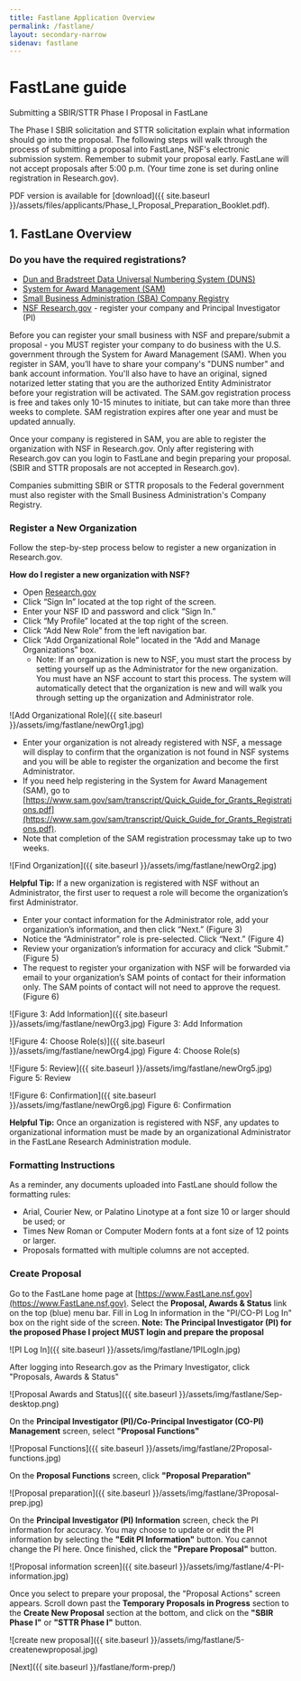 ```yaml
---
title: Fastlane Application Overview
permalink: /fastlane/
layout: secondary-narrow
sidenav: fastlane
---
```

# FastLane guide

Submitting a SBIR/STTR Phase I Proposal in FastLane

The Phase I SBIR solicitation and STTR solicitation explain what information should go into the proposal. The following steps will walk through the process of submitting a proposal into FastLane, NSF's electronic submission system. Remember to submit your proposal early. FastLane will not accept proposals after 5:00 p.m. (Your time zone is set during online registration in Research.gov).

PDF version is available for [download]({{ site.baseurl }}/assets/files/applicants/Phase_I_Proposal_Preparation_Booklet.pdf).

## 1. FastLane Overview

### Do you have the required registrations?

* [Dun and Bradstreet Data Universal Numbering System (DUNS)](https://www.nsf.gov/cgi-bin/good-bye?https://iupdate.dnb.com/iUpdate/viewiUpdateHome.htm)
* [System for Award Management (SAM)](https://www.sam.gov/portal/public/SAM)
* [Small Business Administration (SBA) Company Registry](https://www.sbir.gov/registration)
* [NSF Research.gov](https://www.research.gov/research-portal/appmanager/base/desktop?_nfpb=true&_pageLabel=research_home_page) - register your company and Principal Investigator (PI)

Before you can register your small business with NSF and prepare/submit a proposal - you MUST register your company to do business with the U.S. government through the System for Award Management (SAM).  When you register in SAM, you’ll have to share your company's "DUNS number" and bank account information. You'll also have to have an original, signed notarized letter stating that you are the authorized Entity Administrator before your registration will be activated. The SAM.gov registration process is free and takes only 10-15 minutes to initiate, but can take more than three weeks to complete. SAM registration expires after one year and must be updated annually.  

Once your company is registered in SAM, you are able to register the organization with NSF in Research.gov.  Only after registering with Research.gov can you login to FastLane and begin preparing your proposal. (SBIR and STTR proposals are not accepted in Research.gov).

Companies submitting SBIR or STTR proposals to the Federal government must also register with the Small Business Administration's Company Registry. 

### Register a New Organization

Follow the step-by-step process below to register a new organization in Research.gov.

**How do I register a new organization with NSF?**
* Open [Research.gov](https://www.research.gov/research-portal/appmanager/base/desktop?_nfpb=true&_pageLabel=research_home_page)
* Click “Sign In” located at the top right of the screen.
* Enter your NSF ID and password and click “Sign In.”
* Click “My Profile” located at the top right of the screen.
* Click “Add New Role” from the left navigation bar.
* Click “Add Organizational Role” located in the “Add and Manage Organizations” box. 
    * Note: If an organization is new to NSF, you must start the process by setting yourself up as the Administrator for the new organization. You must have an NSF account to start this process. The system will automatically detect that the organization is new and will walk you through setting up the organization and Administrator role.
    
![Add Organizational Role]({{ site.baseurl }}/assets/img/fastlane/newOrg1.jpg)

* Enter your organization is not already registered with NSF, a message will display to confirm that the organization is not found in NSF systems
and you will be able to register the organization and become the first Administrator.
* If you need help registering in the System for Award Management (SAM), go to [https://www.sam.gov/sam/transcript/Quick_Guide_for_Grants_Registrations.pdf](https://www.sam.gov/sam/transcript/Quick_Guide_for_Grants_Registrations.pdf).
* Note that completion of the SAM registration processmay take up to two weeks.

![Find Organization]({{ site.baseurl }}/assets/img/fastlane/newOrg2.jpg)

**Helpful Tip:** If a new organization is registered with NSF without an Administrator, the first user to request a role will become the organization’s first Administrator.

* Enter your contact information for the Administrator role, add your organization’s information, and then click “Next.”
(Figure 3)
* Notice the “Administrator” role is pre-selected. Click “Next.” (Figure 4)
* Review your organization’s information for accuracy and click “Submit.” (Figure 5)
* The request to register your organization with NSF will be forwarded via email to your organization’s SAM points of contact for their information only. The SAM points of contact will not need to approve the request. (Figure 6)

![Figure 3: Add Information]({{ site.baseurl }}/assets/img/fastlane/newOrg3.jpg)
Figure 3: Add Information

![Figure 4: Choose Role(s)]({{ site.baseurl }}/assets/img/fastlane/newOrg4.jpg)
Figure 4: Choose Role(s)

![Figure 5: Review]({{ site.baseurl }}/assets/img/fastlane/newOrg5.jpg)
Figure 5: Review

![Figure 6: Confirmation]({{ site.baseurl }}/assets/img/fastlane/newOrg6.jpg)
Figure 6: Confirmation

**Helpful Tip:** Once an organization is registered with NSF, any updates to organizational information must be made by an organizational Administrator in the FastLane
Research Administration module.


### Formatting Instructions

As a reminder, any documents uploaded into FastLane should follow the formatting rules:

- Arial, Courier New, or Palatino Linotype at a font size 10 or larger should be used; or
- Times New Roman or Computer Modern fonts at a font size of 12 points or larger.
- Proposals formatted with multiple columns are not accepted.

### Create Proposal

Go to the FastLane home page at [https://www.FastLane.nsf.gov](https://www.FastLane.nsf.gov).
Select the **Proposal, Awards & Status** link on the top (blue) menu bar.
Fill in Log In information in the "PI/CO-PI Log In" box on the right side of the screen.
**Note: The Principal Investigator (PI) for the proposed Phase I project MUST login and prepare the proposal**

![PI Log In]({{ site.baseurl }}/assets/img/fastlane/1PILogIn.jpg)

After logging into Research.gov as the Primary Investigator, click "Proposals, Awards & Status"

![Proposal Awards and Status]({{ site.baseurl }}/assets/img/fastlane/Sep-desktop.png)

On the **Principal Investigator (PI)/Co-Principal Investigator (CO-PI) Management** screen, select **"Proposal Functions"**

![Proposal Functions]({{ site.baseurl }}/assets/img/fastlane/2Proposal-functions.jpg)

On the **Proposal Functions** screen, click **"Proposal Preparation"**

![Proposal preparation]({{ site.baseurl }}/assets/img/fastlane/3Proposal-prep.jpg)

On the **Principal Investigator (PI) Information** screen, check the PI information for accuracy. You may choose to update or edit the PI information by selecting the **"Edit PI Information"** button. You cannot change the PI here. Once finished, click the **"Prepare Proposal"** button.

![Proposal information screen]({{ site.baseurl }}/assets/img/fastlane/4-PI-information.jpg)

Once you select to prepare your proposal, the "Proposal Actions" screen appears.
Scroll down past the **Temporary Proposals in Progress** section to the **Create New Proposal** section at the bottom, and click on the **"SBIR Phase I"** or **"STTR Phase I"** button.

![create new proposal]({{ site.baseurl }}/assets/img/fastlane/5-createnewproposal.jpg)

[Next]({{ site.baseurl }}/fastlane/form-prep/)
